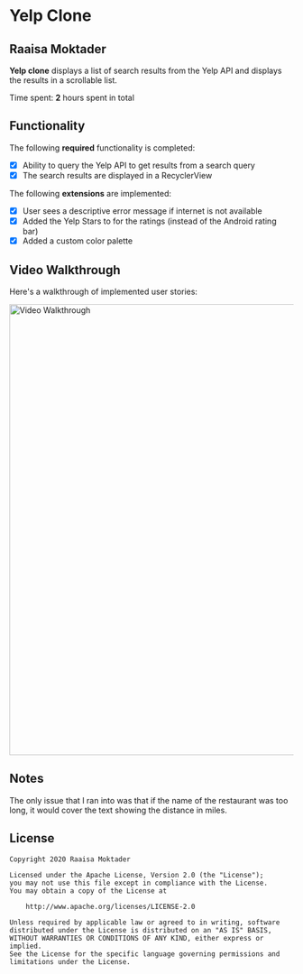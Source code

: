# Yelp Clone 

## Raaisa Moktader

**Yelp clone** displays a list of search results from the Yelp API and displays the results in a scrollable list. 

Time spent: **2** hours spent in total

## Functionality 

The following **required** functionality is completed:

* [X] Ability to query the Yelp API to get results from a search query
* [X] The search results are displayed in a RecyclerView

The following **extensions** are implemented:

* [X] User sees a descriptive error message if internet is not available
* [X] Added the Yelp Stars to for the ratings (instead of the Android rating bar)
* [X] Added a custom color palette

## Video Walkthrough

Here's a walkthrough of implemented user stories:

<img src='Yelp/yelpclone.gif' title='Video Walkthrough' height = '800' width='' alt='Video Walkthrough' />

## Notes

The only issue that I ran into was that if the name of the restaurant was too long, it would cover the text showing the distance in miles.

## License

    Copyright 2020 Raaisa Moktader

    Licensed under the Apache License, Version 2.0 (the "License");
    you may not use this file except in compliance with the License.
    You may obtain a copy of the License at

        http://www.apache.org/licenses/LICENSE-2.0

    Unless required by applicable law or agreed to in writing, software
    distributed under the License is distributed on an "AS IS" BASIS,
    WITHOUT WARRANTIES OR CONDITIONS OF ANY KIND, either express or implied.
    See the License for the specific language governing permissions and
    limitations under the License.
